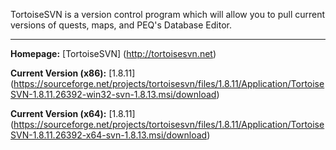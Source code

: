 TortoiseSVN is a version control program which will allow you to pull current versions of quests, maps, and PEQ's Database Editor.

***

**Homepage:** [TortoiseSVN] (http://tortoisesvn.net)

**Current Version (x86):** [1.8.11] (https://sourceforge.net/projects/tortoisesvn/files/1.8.11/Application/TortoiseSVN-1.8.11.26392-win32-svn-1.8.13.msi/download)

**Current Version (x64):** [1.8.11] (https://sourceforge.net/projects/tortoisesvn/files/1.8.11/Application/TortoiseSVN-1.8.11.26392-x64-svn-1.8.13.msi/download)
